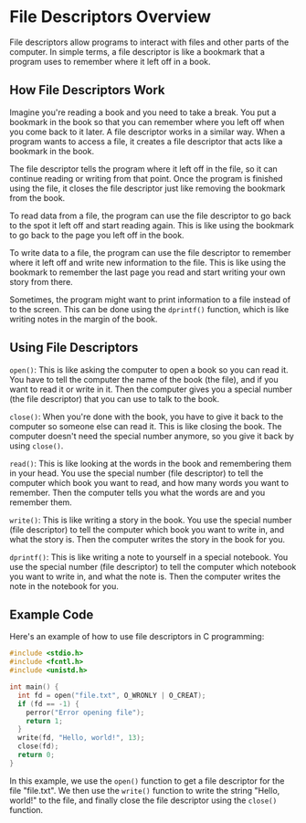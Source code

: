 # File Descriptors Overview

File descriptors allow programs to interact with files and other parts of the computer. In simple terms, a file descriptor is like a bookmark that a program uses to remember where it left off in a book.


## How File Descriptors Work

Imagine you're reading a book and you need to take a break. You put a bookmark in the book so that you can remember where you left off when you come back to it later. A file descriptor works in a similar way. When a program wants to access a file, it creates a file descriptor that acts like a bookmark in the book.

The file descriptor tells the program where it left off in the file, so it can continue reading or writing from that point. Once the program is finished using the file, it closes the file descriptor just like removing the bookmark from the book.

To read data from a file, the program can use the file descriptor to go back to the spot it left off and start reading again. This is like using the bookmark to go back to the page you left off in the book.

To write data to a file, the program can use the file descriptor to remember where it left off and write new information to the file. This is like using the bookmark to remember the last page you read and start writing your own story from there.

Sometimes, the program might want to print information to a file instead of to the screen. This can be done using the `dprintf()` function, which is like writing notes in the margin of the book.



## Using File Descriptors

`open()`: This is like asking the computer to open a book so you can read it. You have to tell the computer the name of the book (the file), and if you want to read it or write in it. Then the computer gives you a special number (the file descriptor) that you can use to talk to the book.


`close()`: When you're done with the book, you have to give it back to the computer so someone else can read it. This is like closing the book. The computer doesn't need the special number anymore, so you give it back by using `close()`.



`read()`: This is like looking at the words in the book and remembering them in your head. You use the special number (file descriptor) to tell the computer which book you want to read, and how many words you want to remember. Then the computer tells you what the words are and you remember them.



`write()`: This is like writing a story in the book. You use the special number (file descriptor) to tell the computer which book you want to write in, and what the story is. Then the computer writes the story in the book for you.


`dprintf()`: This is like writing a note to yourself in a special notebook. You use the special number (file descriptor) to tell the computer which notebook you want to write in, and what the note is. Then the computer writes the note in the notebook for you.



## Example Code

Here's an example of how to use file descriptors in C programming:

```c
#include <stdio.h>
#include <fcntl.h>
#include <unistd.h>

int main() {
  int fd = open("file.txt", O_WRONLY | O_CREAT);
  if (fd == -1) {
    perror("Error opening file");
    return 1;
  }
  write(fd, "Hello, world!", 13);
  close(fd);
  return 0;
}

```

In this example, we use the `open()` function to get a file descriptor for the file "file.txt". We then use the `write()` function to write the string "Hello, world!" to the file, and finally close the file descriptor using the `close()` function.
